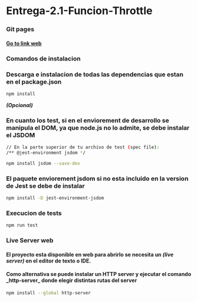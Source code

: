 # Entrega-2.1-Funcion-Throttle
### Git pages
#### [Go to link web](https://r4kogama.github.io/Entrega-2.2-Funci-throttle/)

### Comandos de instalacion

### Descarga e instalacion de todas las dependencias que estan en el package.json

```sh
npm install 
```

***(Opcional)***
### En cuanto los test, si en el enviorement de desarrollo se manipula el DOM, ya que node.js no lo admite, se debe instalar el JSDOM 
```sh
// En la parte superior de tu archivo de test (spec file):
/** @jest-environment jsdom */

npm install jsdom --save-dev

```

### El paquete enviorement jsdom si no esta incluido en la version de Jest se debe de instalar
```sh
npm install -D jest-environment-jsdom

```

### Execucion de tests

```sh
npm run test
```

### Live Server web

#### El proyecto esta disponible en web para abrirlo se necesita un ***(live server)*** en el editor de texto o IDE.

#### Como alternativa se puede instalar un HTTP server y ejecutar el comando \_http-server\_ donde elegir distintas rutas del server

```sh
npm install --global http-server
```
